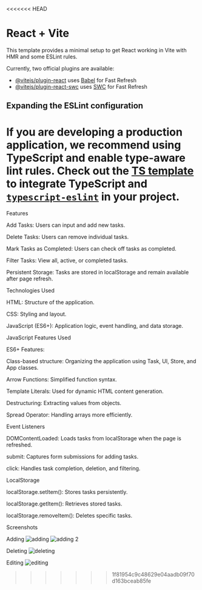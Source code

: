 <<<<<<< HEAD
# React + Vite

This template provides a minimal setup to get React working in Vite with HMR and some ESLint rules.

Currently, two official plugins are available:

- [@vitejs/plugin-react](https://github.com/vitejs/vite-plugin-react/blob/main/packages/plugin-react/README.md) uses [Babel](https://babeljs.io/) for Fast Refresh
- [@vitejs/plugin-react-swc](https://github.com/vitejs/vite-plugin-react-swc) uses [SWC](https://swc.rs/) for Fast Refresh

## Expanding the ESLint configuration

If you are developing a production application, we recommend using TypeScript and enable type-aware lint rules. Check out the [TS template](https://github.com/vitejs/vite/tree/main/packages/create-vite/template-react-ts) to integrate TypeScript and [`typescript-eslint`](https://typescript-eslint.io) in your project.
=======
Features

Add Tasks: Users can input and add new tasks.

Delete Tasks: Users can remove individual tasks.

Mark Tasks as Completed: Users can check off tasks as completed.

Filter Tasks: View all, active, or completed tasks.

Persistent Storage: Tasks are stored in localStorage and remain available after page refresh.

Technologies Used

HTML: Structure of the application.

CSS: Styling and layout.

JavaScript (ES6+): Application logic, event handling, and data storage.

JavaScript Features Used

ES6+ Features:

Class-based structure: Organizing the application using Task, UI, Store, and App classes.

Arrow Functions: Simplified function syntax.

Template Literals: Used for dynamic HTML content generation.

Destructuring: Extracting values from objects.

Spread Operator: Handling arrays more efficiently.

Event Listeners

DOMContentLoaded: Loads tasks from localStorage when the page is refreshed.

submit: Captures form submissions for adding tasks.

click: Handles task completion, deletion, and filtering.

LocalStorage

localStorage.setItem(): Stores tasks persistently.

localStorage.getItem(): Retrieves stored tasks.

localStorage.removeItem(): Deletes specific tasks.

Screenshots

Adding
![adding](https://github.com/user-attachments/assets/e27053bc-81b2-4000-8da2-f69e5c9592b5)
![adding 2](https://github.com/user-attachments/assets/abde9e7e-51ca-4b08-9c5d-b5ed8ea7402a)


Deleting
![deleting](https://github.com/user-attachments/assets/edade365-99ff-4bf6-81e0-0833715cdc72)


Editing
![editing](https://github.com/user-attachments/assets/beda0509-ddc2-430e-8fbe-0fcf7e47bd31)

>>>>>>> 1f81954c9c48629e04aadb09f70d163bceab85fe
